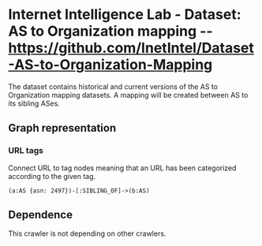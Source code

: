 # Internet Intelligence Lab - Dataset: AS to Organization mapping -- https://github.com/InetIntel/Dataset-AS-to-Organization-Mapping

The dataset contains historical and current versions of the AS to Organization mapping datasets. A mapping will be created between AS to its sibling ASes.

## Graph representation

### URL tags
Connect URL to tag nodes meaning that an URL has been categorized according to the
given tag.
```
(a:AS {asn: 2497})-[:SIBLING_OF]->(b:AS)
```

## Dependence

This crawler is not depending on other crawlers.